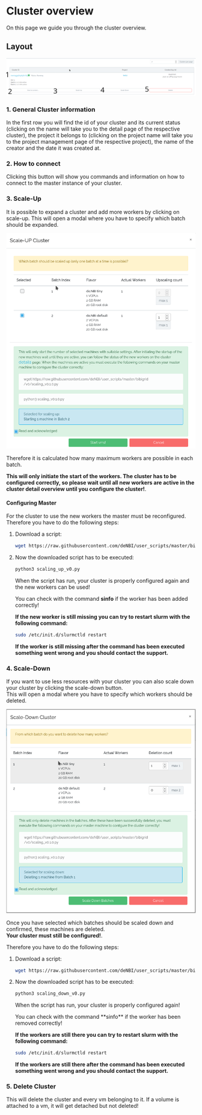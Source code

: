 # Cluster overview

On this page we guide you through the cluster overview.

## Layout
![layout](./img/cluster_overview/cluster_overview_general.png)

### 1. General Cluster information
In the first row you will find the id of your cluster and its current status (clicking on the name will take you to the detail page of the respective cluster), the project it belongs to (clicking on the project name will take you to the project management page of the respective project), the name of the creator and the date it was created at.
### 2. How to connect
Clicking this button will show you commands and information on how to connect to the master instance of your cluster.
### 3. Scale-Up
It is possible to expand a cluster and add more workers by clicking on scale-up.
This will open a modal where you have to specify which batch should be expanded.

![scale-up](./img/cluster_overview/scaling_up.png)

Therefore it is calculated how many maximum workers are possible in each batch.

**This will only initiate the start of the workers.
The cluster has to be configured correctly, so please wait until all new workers are active in the cluster detail overview until you configure the cluster!**.

####  Configuring Master
For the cluster to use the new workers the master must be reconfigured.
Therefore  you have to do the following steps:

<ol>
<li>Download a script:


```BASH
wget https://raw.githubusercontent.com/deNBI/user_scripts/master/bibigrid/v0/scaling_v0.1.0.py
```


<li>
Now the downloaded script has to be executed:

```BASH
python3 scaling_up_v0.py 
```

When the script has run, your cluster is properly configured again and the new workers can be used!
</li>

You can check with the command **sinfo** if the worker has been added correctly!

**If the new worker is still missing you can try to restart slurm with the following command:**
```BASH
sudo /etc/init.d/slurmctld restart
```
**If the worker is still missing after the command has been executed something went wrong and you should contact the support.**
</ol> 



### 4. Scale-Down
If you want to use less resources with your cluster you can also scale down your cluster by clicking the scale-down button.
<br>This will open a modal where you have to specify which workers should be deleted.

![scale-down](./img/cluster_overview/scaling_down.png)

Once you have selected which batches should be scaled down and confirmed, these machines are deleted.<br>
**Your cluster must still be configured!**.

Therefore  you have to do the following steps:

<ol>
<li>Download a script:


```BASH
wget https://raw.githubusercontent.com/deNBI/user_scripts/master/bibigrid/v0/scaling_down_v0.py
```


</li>

<li>
Now the downloaded script has to be executed:

```BASH
python3 scaling_down_v0.py 
```

When the script has run, your cluster is properly configured again!


</li>
You can check with the command **sinfo** if the worker has been removed correctly!

**If the  workers are still there you can try to restart slurm with the following command:**
```BASH
sudo /etc/init.d/slurmctld restart
```
**If the workers are still there after the command has been executed something went wrong and you should contact the support.**
</ol> 


### 5. Delete Cluster
This will delete the cluster and every vm belonging to it. If a volume is attached to a vm, it will get detached but not deleted!  


